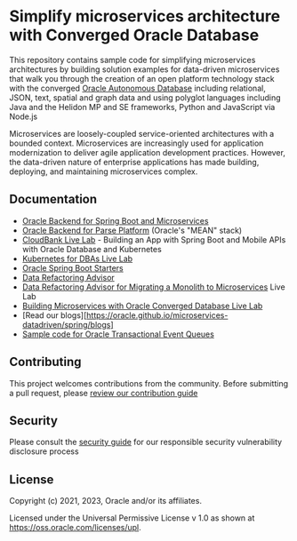 # Simplify microservices architecture with Converged Oracle Database

This repository contains sample code for simplifying microservices architectures
by building solution examples for data-driven microservices that walk you through
the creation of an open platform technology stack with the converged
[Oracle Autonomous Database][ATP] including relational, JSON, text, spatial and
graph data and using polyglot languages including Java and the Helidon MP and SE
frameworks, Python and JavaScript via Node.js

Microservices are loosely-coupled service-oriented architectures with a bounded
context. Microservices are increasingly used for application modernization to
deliver agile application development practices. However, the data-driven nature
of enterprise applications has made building, deploying, and maintaining
microservices complex.

## Documentation

* [Oracle Backend for Spring Boot and Microservices](http://bit.ly/oraclespringboot)
* [Oracle Backend for Parse Platform](https://bit.ly/oraclembaas) (Oracle's "MEAN" stack)
* [CloudBank Live Lab](https://bit.ly/CloudBankOnOBaaS) - Building an App with Spring Boot
  and Mobile APIs with Oracle Database and Kubernetes
* [Kubernetes for DBAs Live Lab]() 
* [Oracle Spring Boot Starters](https://oracle.github.io/microservices-datadriven/spring/starters/)
* [Data Refactoring Advisor](./data-refactoring-advisor/README.md)
* [Data Refactoring Advisor for Migrating a Monolith to Microservices](https://bit.ly/datarefactoringadvisor) Live Lab
* [Building Microservices with Oracle Converged Database Live Lab][Workshop]
* [Read our blogs][https://oracle.github.io/microservices-datadriven/spring/blogs]
* [Sample code for Oracle Transactional Event Queues](./code-teq)

## Contributing

This project welcomes contributions from the community. Before submitting a pull request, please [review our contribution guide](./CONTRIBUTING.md)

## Security

Please consult the [security guide](./SECURITY.md) for our responsible security vulnerability disclosure process

## License

Copyright (c) 2021, 2023, Oracle and/or its affiliates.

Licensed under the Universal Permissive License v 1.0 as shown at <https://oss.oracle.com/licenses/upl>.

[ATP]: https://docs.oracle.com/en/cloud/paas/autonomous-database/index.html
[LiveLabs]: https://apexapps.oracle.com/pls/apex/f?p=133:1
[Workshops]: https://apexapps.oracle.com/pls/apex/dbpm/r/livelabs/livelabs-workshop-cards?p100_role=12&p100_focus_area=35&me=126
[DRC]: https://developer.oracle.com
[Workshop]: https://bit.ly/bettermicroservices

